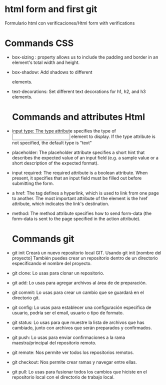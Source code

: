 
# html form and first git

Formulario html con verificaciones/Html form with verifications

  <h1>Commands CSS</h1>

* box-sizing : property allows us to include the padding and border in an element's total width and height.
* box-shadow: Add shadows to different <div> elements.
* text-decorations: Set different text decorations for h1, h2, and h3 elements.
  
  <h1>Commands and attributes Html</h1>

* input type: The type attribute specifies the type of <input> element to display. If the type attribute is not specified, the default type is "text"
* placeholder: The placeholder attribute specifies a short hint that describes the expected value of an input field (e.g. a sample value or a short description of the expected       format).
* input required: The required attribute is a boolean attribute. When present, it specifies that an input field must be filled out before submitting the form.
* a href: The <a> tag defines a hyperlink, which is used to link from one page to another. The most important attribute of the <a> element is the href attribute, which indicates     the link's destination.
* method: The method attribute specifies how to send form-data (the form-data is sent to the page specified in the action attribute).
 
  <h1>Commands git</h1>
* git init Creará un nuevo repositorio local GIT. Usando git init [nombre del proyecto] También puedes crear un repositorio dentro de un directorio especificando el nombre del proyecto.
* git clone: Lo usas para clonar un repositorio.
* git add: Lo usas para agregar archivos al área de de preparación.
* git commit: Lo usas para crear un cambio que se guardará en el directorio git.
* git config: Lo usas para establecer una configuración específica de usuario, podría ser el email, usuario o tipo de formato.
* git status: Lo usas para que muestre la lista de archivos que has cambiado, junto con archivos que serán preparados y confirmados.
* git push: Lo usas para enviar confirmaciones a la rama maestra/principal del repositorio remoto.
* git remote: Nos permite ver todos los repositorios remotos.
* git checkout: Nos permite crear ramas y navegar entre ellas.
* git pull: Lo usas para fusionar todos los cambios que hiciste en el repositorio local con el directorio de trabajo local.
